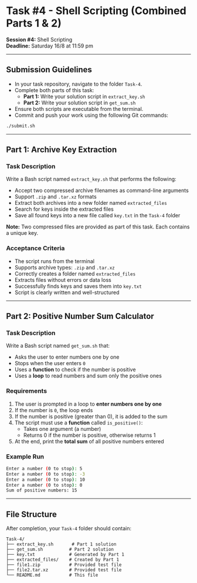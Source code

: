 # Task #4 - Shell Scripting (Combined Parts 1 & 2)

**Session #4:** Shell Scripting  
**Deadline:** Saturday 16/8 at 11:59 pm

---

## Submission Guidelines

- In your task repository, navigate to the folder `Task-4`.
- Complete both parts of this task:
  - **Part 1:** Write your solution script in `extract_key.sh`
  - **Part 2:** Write your solution script in `get_sum.sh`
- Ensure both scripts are executable from the terminal.
- Commit and push your work using the following Git commands:

```bash
./submit.sh
```

---

## Part 1: Archive Key Extraction

### Task Description

Write a Bash script named `extract_key.sh` that performs the following:

- Accept two compressed archive filenames as command-line arguments
- Support `.zip` and `.tar.xz` formats
- Extract both archives into a new folder named `extracted_files`
- Search for keys inside the extracted files
- Save all found keys into a new file called `key.txt` in the `Task-4` folder

**Note:** Two compressed files are provided as part of this task. Each contains a unique key.

### Acceptance Criteria

- The script runs from the terminal
- Supports archive types: `.zip` and `.tar.xz`
- Correctly creates a folder named `extracted_files`
- Extracts files without errors or data loss
- Successfully finds keys and saves them into `key.txt`
- Script is clearly written and well-structured

---

## Part 2: Positive Number Sum Calculator

### Task Description

Write a Bash script named `get_sum.sh` that:

- Asks the user to enter numbers one by one
- Stops when the user enters `0`
- Uses a **function** to check if the number is positive
- Uses a **loop** to read numbers and sum only the positive ones

### Requirements

1. The user is prompted in a loop to **enter numbers one by one**
2. If the number is `0`, the loop ends
3. If the number is positive (greater than 0), it is added to the sum
4. The script must use a **function** called `is_positive()`:
   - Takes one argument (a number)
   - Returns 0 if the number is positive, otherwise returns 1
5. At the end, print the **total sum** of all positive numbers entered

### Example Run

```bash
Enter a number (0 to stop): 5
Enter a number (0 to stop): -3
Enter a number (0 to stop): 10
Enter a number (0 to stop): 0
Sum of positive numbers: 15
```

---

## File Structure

After completion, your `Task-4` folder should contain:

```
Task-4/
├── extract_key.sh       # Part 1 solution
├── get_sum.sh          # Part 2 solution
├── key.txt             # Generated by Part 1
├── extracted_files/    # Created by Part 1
├── file1.zip           # Provided test file
├── file2.tar.xz        # Provided test file
└── README.md           # This file
```
